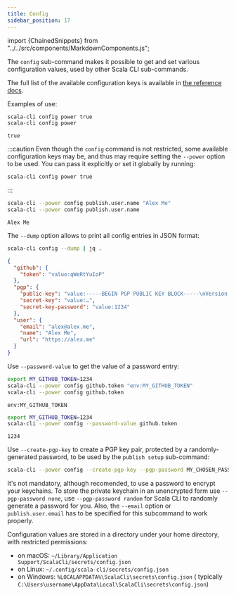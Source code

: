 ```yaml
---
title: Config
sidebar_position: 17
---
```


import {ChainedSnippets} from "../../src/components/MarkdownComponents.js";

The `config` sub-command makes it possible to get and set various configuration values, used by
other Scala CLI sub-commands.

The full list of the available configuration keys is available in [the reference docs](../reference/commands.md#config).

Examples of use:
<ChainedSnippets>

```bash ignore
scala-cli config power true
scala-cli config power
```

```text
true
```

</ChainedSnippets>

:::caution
Even though the `config` command is not restricted, some available configuration keys may be, and thus may
require setting the `--power` option to be used.
You can pass it explicitly or set it globally by running:
```bash ignore
scala-cli config power true
```
:::

<ChainedSnippets>

```bash
scala-cli --power config publish.user.name "Alex Me"
scala-cli --power config publish.user.name
```

```text
Alex Me
```

</ChainedSnippets>

The `--dump` option allows to print all config entries in JSON format:
<ChainedSnippets>

```bash
scala-cli config --dump | jq .
```

```json
{
  "github": {
    "token": "value:qWeRtYuIoP"
  },
  "pgp": {
    "public-key": "value:-----BEGIN PGP PUBLIC KEY BLOCK-----\nVersion: BCPG v1.68\n\n…\n-----END PGP PUBLIC KEY BLOCK-----\n",
    "secret-key": "value:…",
    "secret-key-password": "value:1234"
  },
  "user": {
    "email": "alex@alex.me",
    "name": "Alex Me",
    "url": "https://alex.me"
  }
}
```

</ChainedSnippets>

Use `--password-value` to get the value of a password entry:

<ChainedSnippets>

```bash
export MY_GITHUB_TOKEN=1234
scala-cli --power config github.token "env:MY_GITHUB_TOKEN"
scala-cli --power config github.token
```

```text
env:MY_GITHUB_TOKEN
```

```bash
export MY_GITHUB_TOKEN=1234
scala-cli --power config --password-value github.token
```

```text
1234
```

</ChainedSnippets>

Use `--create-pgp-key` to create a PGP key pair, protected by a randomly-generated password, to
be used by the `publish setup` sub-command:

```sh
scala-cli --power config --create-pgp-key --pgp-password MY_CHOSEN_PASSWORD --email "some_email"
```

It's not mandatory, although recomended, to use a password to encrypt your keychains.
To store the private keychain in an unencrypted form use `--pgp-password none`, use
`--pgp-password random` for Scala CLI to randomly generate a password for you.
Also, the `--email` option or `publish.user.email` has to be specified for this subcommand to work properly.

Configuration values are stored in a directory under your home directory, with restricted permissions:

- on macOS: `~/Library/Application Support/ScalaCli/secrets/config.json`
- on Linux: `~/.config/scala-cli/secrets/config.json`
- on Windows: `%LOCALAPPDATA%\ScalaCli\secrets\config.json` (
  typically `C:\Users\username\AppData\Local\ScalaCli\secrets\config.json`)
